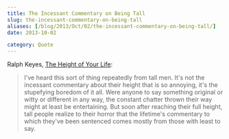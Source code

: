 ```yaml
---
title: The Incessant Commentary on Being Tall
slug: the-incessant-commentary-on-being-tall
aliases: [/blog/2013/Oct/02/the-incessant-commentary-on-being-tall/]
date: 2013-10-02

category: Quote
---
```


Ralph Keyes, [The Height of Your Life](http://www.ralphkeyes.com/height/):

> I've heard this sort of thing repeatedly from tall men. It's not the incessant commentary about their height that is so annoying, it's the stupefying boredom of it all. Were anyone to say something original or witty or different in any way, the constant chatter thrown their way might at least be entertaining. But soon after reaching their full height, tall people realize to their horror that the lifetime's commentary to which they've been sentenced comes mostly from those with least to say.

